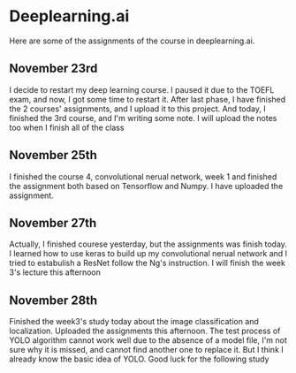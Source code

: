 # Deeplearning.ai
Here are some of the assignments of the course in deeplearning.ai.

## November 23rd
I decide to restart my deep learning course. I paused it due to the TOEFL exam, and now, I got some time to restart it.
After last phase, I have finished the 2 courses' assignments, and I upload it to this project. 
And today, I finished the 3rd course, and I'm writing some note. I will upload the notes too when I finish all of the class

## November 25th
I finished the course 4, convolutional nerual network, week 1 and finished the assignment both based on Tensorflow and Numpy.
I have uploaded the assignment.

## November 27th
Actually, I finished courese yesterday, but the assignments was finish today. I learned how to use keras to build up my convolutional nerual network and I tried to estabulish a ResNet follow the Ng's instruction. I will finish the week 3's lecture this afternoon 

## November 28th
Finished the week3's study today about the image classification and localization. Uploaded the assignments this afternoon.
The test process of YOLO algorithm cannot work well due to the absence of a model file, I'm not sure why it is missed, and cannot find another one to replace it. But I think I already know the basic idea of YOLO. Good luck for the following study 
